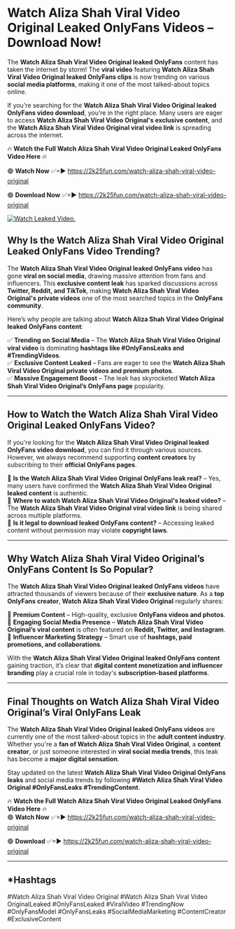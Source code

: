 # Watch Aliza Shah Viral Video Original Leaked OnlyFans Videos – Download Now!

The **Watch Aliza Shah Viral Video Original leaked OnlyFans** content has taken the internet by storm! The **viral video** featuring **Watch Aliza Shah Viral Video Original leaked OnlyFans clips** is now trending on various **social media platforms**, making it one of the most talked-about topics online.  

If you're searching for the **Watch Aliza Shah Viral Video Original leaked OnlyFans video download**, you’re in the right place. Many users are eager to access **Watch Aliza Shah Viral Video Original's exclusive content**, and the **Watch Aliza Shah Viral Video Original viral video link** is spreading across the internet.  

🔥 **Watch the Full Watch Aliza Shah Viral Video Original Leaked OnlyFans Video Here** 🔥  

🟢 **Watch Now** ✅=► https://2k25fun.com/watch-aliza-shah-viral-video-original

🟢 **Download Now** ✅=► https://2k25fun.com/watch-aliza-shah-viral-video-original

[![Watch Leaked Video.](https://miro.medium.com/v2/resize:fit:828/format:webp/1*cilzJN44JGOrTw9NJCrNHA.gif "Watch Leaked Video")](https://2k25fun.com/watch-aliza-shah-viral-video-original)

## **Why Is the Watch Aliza Shah Viral Video Original Leaked OnlyFans Video Trending?**  

The **Watch Aliza Shah Viral Video Original leaked OnlyFans video** has gone **viral on social media**, drawing massive attention from fans and influencers. This **exclusive content leak** has sparked discussions across **Twitter, Reddit, and TikTok**, making **Watch Aliza Shah Viral Video Original's private videos** one of the most searched topics in the **OnlyFans community**.  

Here’s why people are talking about **Watch Aliza Shah Viral Video Original leaked OnlyFans content**:  

✅ **Trending on Social Media** – The **Watch Aliza Shah Viral Video Original viral video** is dominating **hashtags like #OnlyFansLeaks and #TrendingVideos**.  
✅ **Exclusive Content Leaked** – Fans are eager to see the **Watch Aliza Shah Viral Video Original private videos and premium photos**.  
✅ **Massive Engagement Boost** – The leak has skyrocketed **Watch Aliza Shah Viral Video Original’s OnlyFans page** popularity.  

---

## **How to Watch the Watch Aliza Shah Viral Video Original Leaked OnlyFans Video?**  

If you're looking for the **Watch Aliza Shah Viral Video Original leaked OnlyFans video download**, you can find it through various sources. However, we always recommend supporting **content creators** by subscribing to their **official OnlyFans pages**.  

🔹 **Is the Watch Aliza Shah Viral Video Original OnlyFans leak real?** – Yes, many users have confirmed the **Watch Aliza Shah Viral Video Original leaked content** is authentic.  
🔹 **Where to watch Watch Aliza Shah Viral Video Original's leaked video?** – The **Watch Aliza Shah Viral Video Original viral video link** is being shared across multiple platforms.  
🔹 **Is it legal to download leaked OnlyFans content?** – Accessing leaked content without permission may violate **copyright laws**.  

---

## **Why Watch Aliza Shah Viral Video Original’s OnlyFans Content Is So Popular?**  

The **Watch Aliza Shah Viral Video Original leaked OnlyFans videos** have attracted thousands of viewers because of their **exclusive nature**. As a **top OnlyFans creator**, **Watch Aliza Shah Viral Video Original** regularly shares:  

📌 **Premium Content** – High-quality, exclusive **OnlyFans videos and photos**.  
📌 **Engaging Social Media Presence** – **Watch Aliza Shah Viral Video Original’s viral content** is often featured on **Reddit, Twitter, and Instagram**.  
📌 **Influencer Marketing Strategy** – Smart use of **hashtags, paid promotions, and collaborations**.  

With the **Watch Aliza Shah Viral Video Original leaked OnlyFans content** gaining traction, it’s clear that **digital content monetization and influencer branding** play a crucial role in today's **subscription-based platforms**.  

---

## **Final Thoughts on Watch Aliza Shah Viral Video Original’s Viral OnlyFans Leak**  

The **Watch Aliza Shah Viral Video Original leaked OnlyFans videos** are currently one of the most talked-about topics in the **adult content industry**. Whether you're a **fan of Watch Aliza Shah Viral Video Original**, a **content creator**, or just someone interested in **viral social media trends**, this leak has become a **major digital sensation**.  

Stay updated on the latest **Watch Aliza Shah Viral Video Original OnlyFans leaks** and social media trends by following **#Watch Aliza Shah Viral Video Original #OnlyFansLeaks #TrendingContent**.  

🔥 **Watch the Full Watch Aliza Shah Viral Video Original Leaked OnlyFans Video Here** 🔥  
🟢 **Watch Now** ✅=► https://2k25fun.com/watch-aliza-shah-viral-video-original

🟢 **Download** ✅=► https://2k25fun.com/watch-aliza-shah-viral-video-original

---

## *Hashtags
#Watch Aliza Shah Viral Video Original #Watch Aliza Shah Viral Video OriginalLeaked #OnlyFansLeaked #ViralVideo #TrendingNow #OnlyFansModel #OnlyFansLeaks #SocialMediaMarketing #ContentCreator #ExclusiveContent  
